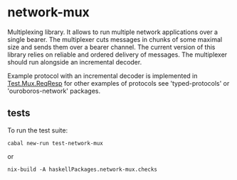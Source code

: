 # network-mux

Multiplexing library. It allows to run multiple network applications over
a single bearer. The multiplexer cuts messages in chunks of some maximal size
and sends them over a bearer channel. The current version of this library
relies on reliable and ordered delivery of messages. The multiplexer should run
alongside an incremental decoder.

Example protocol with an incremental
decoder is implemented in
[Test.Mux.ReqResp](https://github.com/input-output-hk/ouroboros-network/blob/master/network-mux/test/Test/Mux/ReqResp.hs)
for other examples of protocols see 'typed-protocols' or 'ouroboros-network'
packages.

## tests

To run the test suite:
```
cabal new-run test-network-mux
```
or
```
nix-build -A haskellPackages.network-mux.checks
```
